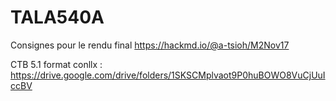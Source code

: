 # TALA540A

Consignes pour le rendu final https://hackmd.io/@a-tsioh/M2Nov17


CTB 5.1 format conllx : https://drive.google.com/drive/folders/1SKSCMplvaot9P0huBOWO8VuCjUuIccBV
